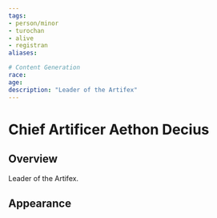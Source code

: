 ```yaml
---
tags:
- person/minor
- turochan
- alive
- registran
aliases:

# Content Generation
race:
age:
description: "Leader of the Artifex"
---
```

# Chief Artificer Aethon Decius
## Overview
Leader of the Artifex.
## Appearance
